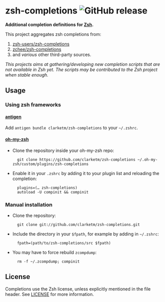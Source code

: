 zsh-completions ![GitHub release](https://img.shields.io/github/release/clarketm/zsh-completions.svg)
==================================================================================================================================================================================================================================================================================================================================================================================================================================================================================================

**Additional completion definitions for [Zsh](http://www.zsh.org).**

This project aggregates zsh completions from:
1. [zsh-users/zsh-completions](https://github.com/zsh-users/zsh-completions)
2. [zchee/zsh-completions](https://github.com/zchee/zsh-completions)
3. and *various* other third-party sources.

*This projects aims at gathering/developing new completion scripts that are not available in Zsh yet. The scripts may be contributed to the Zsh project when stable enough.*


## Usage

### Using zsh frameworks

#### [antigen](https://github.com/clarketm/antigen)

Add `antigen bundle clarketm/zsh-completions` to your `~/.zshrc`.

#### [oh-my-zsh](http://github.com/robbyrussell/oh-my-zsh)

* Clone the repository inside your oh-my-zsh repo:

        git clone https://github.com/clarketm/zsh-completions ~/.oh-my-zsh/custom/plugins/zsh-completions

* Enable it in your `.zshrc` by adding it to your plugin list and reloading the completion:

        plugins=(… zsh-completions)
        autoload -U compinit && compinit

### Manual installation

* Clone the repository:

        git clone git://github.com/clarketm/zsh-completions.git

* Include the directory in your `$fpath`, for example by adding in `~/.zshrc`:

        fpath=(path/to/zsh-completions/src $fpath)

* You may have to force rebuild `zcompdump`:

        rm -f ~/.zcompdump; compinit


## License
Completions use the Zsh license, unless explicitly mentioned in the file header.
See [LICENSE](https://github.com/zsh-users/zsh-completions/blob/master/LICENSE) for more information.
